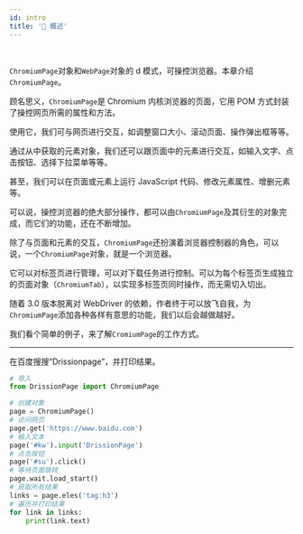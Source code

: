 ```yaml
---
id: intro
title: '🚤 概述'
---
```


<div class="wwads-cn wwads-horizontal" data-id="317"></div><br/>

`ChromiumPage`对象和`WebPage`对象的 d 模式，可操控浏览器。本章介绍`ChromiumPage`。

顾名思义，`ChromiumPage`是 Chromium 内核浏览器的页面，它用 POM 方式封装了操控网页所需的属性和方法。

使用它，我们可与网页进行交互，如调整窗口大小、滚动页面、操作弹出框等等。

通过从中获取的元素对象，我们还可以跟页面中的元素进行交互，如输入文字、点击按钮、选择下拉菜单等等。

甚至，我们可以在页面或元素上运行 JavaScript 代码、修改元素属性、增删元素等。

可以说，操控浏览器的绝大部分操作，都可以由`ChromiumPage`及其衍生的对象完成，而它们的功能，还在不断增加。

除了与页面和元素的交互，`ChromiumPage`还扮演着浏览器控制器的角色，可以说，一个`ChromiumPage`对象，就是一个浏览器。

它可以对标签页进行管理，可以对下载任务进行控制。可以为每个标签页生成独立的页面对象（`ChromiumTab`），以实现多标签页同时操作，而无需切入切出。

随着 3.0 版本脱离对 WebDriver 的依赖，作者终于可以放飞自我，为`ChromiumPage`添加各种各样有意思的功能，我们以后会越做越好。

我们看个简单的例子，来了解`CromiumPage`的工作方式。

---

在百度搜搜“Drissionpage”，并打印结果。

```python
# 导入
from DrissionPage import ChromiumPage

# 创建对象
page = ChromiumPage()
# 访问网页
page.get('https://www.baidu.com')
# 输入文本
page('#kw').input('DrissionPage')
# 点击按钮
page('#su').click()
# 等待页面跳转
page.wait.load_start()
# 获取所有结果
links = page.eles('tag:h3')
# 遍历并打印结果
for link in links:
    print(link.text)
```
